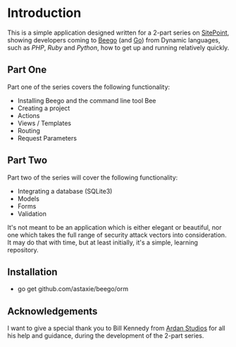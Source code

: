 # Introduction

This is a simple application designed written for a 2-part series on [SitePoint](http://www.sitepoint.com), showing developers coming to [Beego](http://beego.me) (and [Go](http://golang.org)) from Dynamic languages, such as *PHP*, *Ruby* and *Python*, how to get up and running relatively quickly. 

## Part One

Part one of the series covers the following functionality:

- Installing Beego and the command line tool Bee
- Creating a project
- Actions
- Views / Templates
- Routing
- Request Parameters

## Part Two

Part two of the series will cover the following functionality:

- Integrating a database (SQLite3)
- Models
- Forms
- Validation

It's not meant to be an application which is either elegant or beautiful, nor one which takes the full range of security attack vectors into consideration. It may do that with time, but at least initially, it's a simple, learning repository. 

## Installation

- go get github.com/astaxie/beego/orm

## Acknowledgements

I want to give a special thank you to Bill Kennedy from [Ardan Studios](http://www.ardanstudios.com) for all his help and guidance, during the development of the 2-part series.